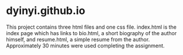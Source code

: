 # dyinyi.github.io

This project contains three html files and one css file.
index.html is the index page which has links to bio.html, a short biography of the author himself, and resume.html, a simple resume from the author.  
Approximately 30 minutes were used completing the assignment.
